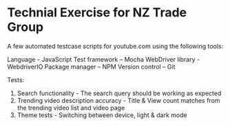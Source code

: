 # Technial Exercise for NZ Trade Group

A few automated testcase scripts for youtube.com using the following tools:

Language - JavaScript
Test framework – Mocha
WebDriver library - WebdriverIO
Package manager – NPM
Version control – Git

Tests:

1) Search functionality - The search query should be working as expected
2) Trending video description accuracy - Title & View count matches from the trending video list and video page
3) Theme tests - Switching between device, light & dark mode
